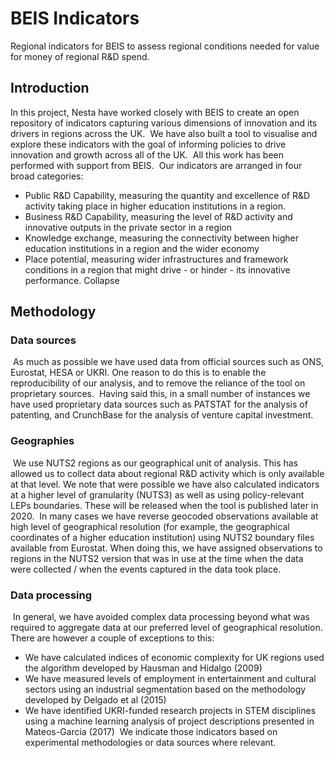 

# BEIS Indicators

Regional indicators for BEIS to assess regional conditions needed for value for money of regional R&D spend.

## Introduction

In this project, Nesta have worked closely with BEIS to create an open repository of indicators capturing various dimensions of innovation and its drivers in regions across the UK.
​
We have also built a tool to visualise and explore these indicators with the goal of informing policies to drive innovation and growth across all of the UK.
​
All this work has been performed with support from BEIS.
​
Our indicators are arranged in four broad categories:
​
* Public R&D Capability, measuring the quantity and excellence of R&D activity taking place in higher education institutions in a region.
* Business R&D Capability, measuring the level of R&D activity and innovative outputs in the private sector in a region
* Knowledge exchange, measuring the connectivity between higher education institutions in a region and the wider economy
* Place potential, measuring wider infrastructures and framework conditions in a region that might drive - or hinder - its innovative performance.
Collapse

## Methodology

### Data sources
​
As much as possible we have used data from official sources such as ONS, Eurostat, HESA or UKRI. One reason to do this is to enable the reproducibility of our analysis, and to remove the reliance of the tool on proprietary sources.
​
Having said this, in a small number of instances we have used proprietary data sources such as PATSTAT for the analysis of patenting, and CrunchBase for the analysis of venture capital investment.
​
### Geographies
​
We use NUTS2 regions as our geographical unit of analysis. This has allowed us to collect data about regional R&D activity which is only available at that level. We note that were possible we have also calculated indicators at a higher level of granularity (NUTS3) as well as using policy-relevant LEPs boundaries. These will be released when the tool is published later in 2020.
​
In many cases we have reverse geocoded observations available at high level of geographical resolution (for example, the geographical coordinates of a higher education institution) using NUTS2 boundary files available from Eurostat. When doing this, we have assigned observations to regions in the NUTS2 version that was in use at the time when the data were collected / when the events captured in the data took place.
​
### Data processing
​
In general, we have avoided complex data processing beyond what was required to aggregate data at our preferred level of geographical resolution. There are however a couple of exceptions to this:
​
* We have calculated indices of economic complexity for UK regions used the algorithm developed by Hausman and Hidalgo (2009)
* We have measured levels of employment in entertainment and cultural sectors using an industrial segmentation based on the methodology developed by Delgado et al (2015)
* We have identified UKRI-funded research projects in STEM disciplines using a machine learning analysis of project descriptions presented in Mateos-Garcia (2017)
​
We indicate those indicators based on experimental methodologies or data sources where relevant.
